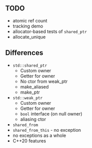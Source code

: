 ## TODO

* atomic ref count
* tracking demo
* allocator-based tests of `shared_ptr`
* allocate_unique

## Differences

* `std::shared_ptr`
    * Custom owner
    * Getter for owner
    * No ctor from weak_ptr
    * make_aliased
    * make_ptr
* `std::weak_ptr`
    * Custom owner
    * Getter for owner
    * `bool` interface (on null owner)
    * aliasing ctor
* `shared_from`
* `shared_from_this` - no exception
* no exceptions as a whole
* C++20 features

